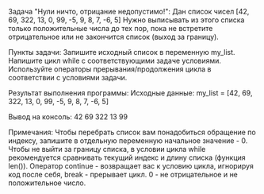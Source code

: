 Задача "Нули ничто, отрицание недопустимо!":
Дан список чисел [42, 69, 322, 13, 0, 99, -5, 9, 8, 7, -6, 5]
Нужно выписывать из этого списка только положительные числа до тех пор, пока не встретите отрицательное или не закончится список (выход за границу).

Пункты задачи:
Запишите исходный список в переменную my_list.
Напишите цикл while с соответствующими задаче условиями.
Используйте операторы прерывания/продолжения цикла в соответствии с условиями задачи.

Результат выполнения программы:
Исходные данные:
my_list = [42, 69, 322, 13, 0, 99, -5, 9, 8, 7, -6, 5]

Вывод на консоль:
42
69
322
13
99

Примечания:
Чтобы перебрать список вам понадобиться обращение по индексу, запишите в отдельную переменную начальное значение - 0.
Чтобы не выйти за границу списка, в условии цикла while рекомендуется сравнивать текущий индекс и длину списка (функция len()).
Оператор continue - возвращает вас к условию цикла, игнорируя код после себя, break - прерывает цикл.
0 - не отрицательное и не положительное число.
